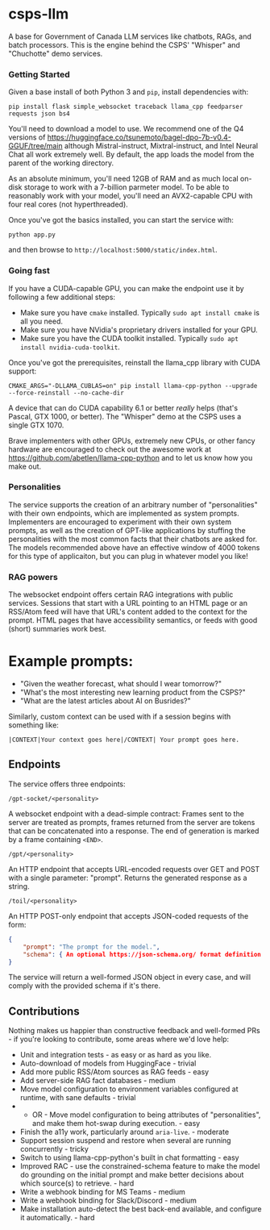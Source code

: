 # csps-llm
A base for Government of Canada LLM services like chatbots, RAGs, and batch processors. This is the engine behind the CSPS' "Whisper" and "Chuchotte" demo services.

### Getting Started

Given a base install of both Python 3 and `pip`, install dependencies with:
```
pip install flask simple_websocket traceback llama_cpp feedparser requests json bs4
```

You'll need to download a model to use. We recommend one of the Q4 versions of https://huggingface.co/tsunemoto/bagel-dpo-7b-v0.4-GGUF/tree/main although Mistral-instruct, Mixtral-instruct, and Intel Neural Chat all work extremely well. By default, the app loads the model from the parent of the working directory.

As an absolute minimum, you'll need 12GB of RAM and as much local on-disk storage to work with a 7-billion parmeter model. To be able to reasonably work with your model, you'll need an AVX2-capable CPU with four real cores (not hyperthreaded).

Once you've got the basics installed, you can start the service with:

```
python app.py
```
and then browse to `http://localhost:5000/static/index.html`.

### Going fast

If you have a CUDA-capable GPU, you can make the endpoint use it by following a few additional steps:
* Make sure you have `cmake` installed. Typically `sudo apt install cmake` is all you need.
* Make sure you have NVidia's proprietary drivers installed for your GPU.
* Make sure you have the CUDA toolkit installed. Typically `sudo apt install nvidia-cuda-toolkit`.

Once you've got the prerequisites, reinstall the llama_cpp library with CUDA support:

```
CMAKE_ARGS="-DLLAMA_CUBLAS=on" pip install llama-cpp-python --upgrade --force-reinstall --no-cache-dir
```

A device that can do CUDA capability 6.1 or better *really* helps (that's Pascal, GTX 1000, or better). The "Whisper" demo at the CSPS uses a single GTX 1070.

Brave implementers with other GPUs, extremely new CPUs, or other fancy hardware are encouraged to check out the awesome work at https://github.com/abetlen/llama-cpp-python and to let us know how you make out.

### Personalities
The service supports the creation of an arbitrary number of "personalities" with their own endpoints, which are implemented as system prompts. Implementers are encouraged to experiment with their own system prompts, as well as the creation of GPT-like applications by stuffing the personalities with the most common facts that their chatbots are asked for. The models recommended above have an effective window of 4000 tokens for this type of applicaiton, but you can plug in whatever model you like! 

### RAG powers

The websocket endpoint offers certain RAG integrations with public services. Sessions that start with a URL pointing to an HTML page or an RSS/Atom feed will have that URL's content added to the context for the prompt. HTML pages that have accessibility semantics, or feeds with good (short) summaries work best.

# Example prompts:
* "Given the weather forecast, what should I wear tomorrow?"
* "What's the most interesting new learning product from the CSPS?"
* "What are the latest articles about AI on Busrides?"

Similarly, custom context can be used with if a session begins with something like:
```
|CONTEXT|Your context goes here|/CONTEXT| Your prompt goes here.
```
## Endpoints
The service offers three endpoints:
```
/gpt-socket/<personality>
```
A websocket endpoint with a dead-simple contract: Frames sent to the server are treated as prompts, frames returned from the server are tokens that can be concatenated into a response. The end of generation is marked by a frame containing `<END>`.

```
/gpt/<personality>
```
An HTTP endpoint that accepts URL-encoded requests over GET and POST with a single parameter: "prompt". Returns the generated response as a string.

```
/toil/<personality>
```
An HTTP POST-only endpoint that accepts JSON-coded requests of the form:
```json
{
    "prompt": "The prompt for the model.",
    "schema": { An optional https://json-schema.org/ format definition }
}
```
The service will return a well-formed JSON object in every case, and will comply with the provided schema if it's there.

## Contributions
Nothing makes us happier than constructive feedback and well-formed PRs - if you're looking to contribute, some areas where we'd love help:
* Unit and integration tests - as easy or as hard as you like.
* Auto-download of models from HuggingFace - trivial
* Add more public RSS/Atom sources as RAG feeds - easy
* Add server-side RAG fact databases - medium
* Move model configuration to environment variables configured at runtime, with sane defaults - trivial
* - OR - Move model configuration to being attributes of "personalities", and make them hot-swap during execution. - easy
* Finish the a11y work, particularly around `aria-live`. - moderate
* Support session suspend and restore when several are running concurrently - tricky
* Switch to using llama-cpp-python's built in chat formatting - easy
* Improved RAC - use the constrained-schema feature to make the model do grounding on the initial prompt and make better decisions about which source(s) to retrieve. - hard
* Write a webhook binding for MS Teams - medium
* Write a webhook binding for Slack/Discord - medium
* Make installation auto-detect the best back-end available, and configure it automatically. - hard
